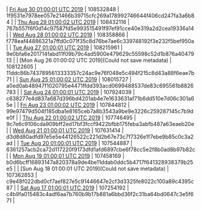 | [Fri Aug 30 01:00:01 UTC 2019]() | 108532848 | 1f9531e7978ee057e21466b39715cfc269a178992746644f406cd247fa3a6b84 | 
| [Thu Aug 29 01:00:02 UTC 2019]() | 108432116 | 767b557f6f0d14c97587fd5e993515491f97ef91cce40e319a2d2cea19336a14 | 
| [Wed Aug 28 01:00:02 UTC 2019](https://transfer.sh/llBVa/trcninja-dbdump-20190828010002.tar.bz2) | 108358866 | f778eaf44886321a7ffd0c071f35c8d76be7ae6c339748192f3e232f5bef950a | 
| [Tue Aug 27 01:00:01 UTC 2019](https://transfer.sh/J7JWE/trcninja-dbdump-20190827010001.tar.bz2) | 108215961 | 9e0bfa6e201714fabd11f09b79c4ad5900e479629c55598c52d1b876a4047913 | 
| [Mon Aug 26 01:00:02 UTC 2019](Could not save metadata) | 108122605 | 11ddc86b7437895613333357c24ac9e76f048e5c494f215c8d43a88f6eae7b71 | 
| [Sun Aug 25 01:00:02 UTC 2019](https://transfer.sh/AeFKB/trcninja-dbdump-20190825010002.tar.bz2) | 108015727 | a0ed0ab48947f1020795e4471ffdd393acd0699488537de83c695561b8826783 | 
| [Sat Aug 24 01:00:01 UTC 2019](https://transfer.sh/4o8hK/trcninja-dbdump-20190824010001.tar.bz2) | 107924039 | c638277e4d837a687d396bd4201ab4e7e1633631af71b6dd510e7d06c301a65e | 
| [Fri Aug 23 01:00:02 UTC 2019](https://transfer.sh/g9Oan/trcninja-dbdump-20190823010002.tar.bz2) | 107844812 | 99e97479d504f185dba1e8165ceb7a8b3543a9be9e3226c259287145c7b9de0f | 
| [Thu Aug 22 01:00:02 UTC 2019]() | 107746495 | 9c7e6c9106cda909bff2ed17bf3fccf9422bfbb175feba3abfb487a63eaeb20e | 
| [Wed Aug 21 01:00:01 UTC 2019]() | 107631414 | d3d8d80adfd97e5e5e44126522c221d2b67e73c7f7326e1f7ebe9b85c0c3a2ad | 
| [Tue Aug 20 01:00:01 UTC 2019](https://transfer.sh/fspWX/trcninja-dbdump-20190820010001.tar.bz2) | 107544887 | 6361257acb2ca72d117220f9173dfd1afd6897cbe6f78cc5e2f8b0ad8b97b82c | 
| [Mon Aug 19 01:00:01 UTC 2019](https://transfer.sh/d7OJS/trcninja-dbdump-20190819010001.tar.bz2) | 107458169 | b0d6bcff16893147a820378a9de4be11ddab0ddc5b4717f641328938379b25e5 | 
| [Sun Aug 18 01:00:01 UTC 2019](Could not save metadata) | 107362853 | c9e48f022dbd0cf7aef827e5c91446647e2cf3d3325fe8022c100a89c4395c87 | 
| [Sat Aug 17 01:00:01 UTC 2019]() | 107254192 | c4b9fa015483c4adf6aa7b760b9b17b881a6bbd36f2c31ba64bd0647c3e5f671 | 
